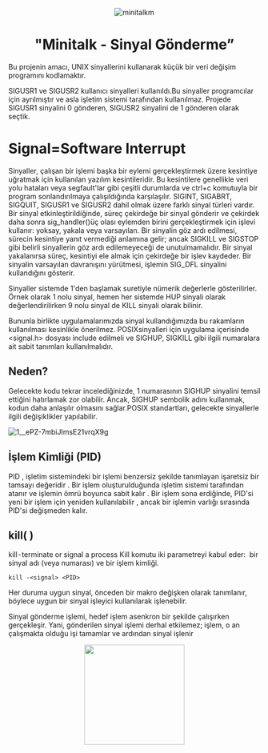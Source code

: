 <div align="center">

![minitalkm](https://github.com/beyzabektas/42Cursus/assets/91256847/ea3bbbf3-89dd-40c7-8d16-a14a2cb93eca)

# "Minitalk - Sinyal Gönderme”
</div>

Bu projenin amacı, UNIX sinyallerini kullanarak küçük bir veri değişim programını
kodlamaktır.

SIGUSR1 ve SIGUSR2 kullanıcı sinyalleri kullanıldı.Bu sinyaller programcılar için ayrılmıştır ve asla işletim sistemi tarafından kullanılmaz. Projede SIGUSR1 sinyalini 0 gönderen, SIGUSR2 sinyalini de 1 gönderen olarak seçtik.

# Signal=Software Interrupt 

Sinyaller, çalışan bir işlemi başka bir eylemi gerçekleştirmek üzere kesintiye uğratmak için kullanılan yazılım kesintileridir. Bu kesintilere genellikle veri yolu hataları veya segfault'lar gibi çeşitli durumlarda ve ctrl+c komutuyla bir program sonlandırılmaya çalışıldığında karşılaşılır.
SIGINT, SIGABRT, SIGQUIT, SIGUSR1 ve SIGUSR2 dahil olmak üzere farklı sinyal türleri vardır.
Bir sinyal etkinleştirildiğinde, süreç çekirdeğe bir sinyal gönderir ve çekirdek daha sonra sig_handler()üç olası eylemden birini gerçekleştirmek için işlevi kullanır: yoksay, yakala veya varsayılan.
Bir sinyalin göz ardı edilmesi, sürecin kesintiye yanıt vermediği anlamına gelir; ancak SIGKILL ve SIGSTOP gibi belirli sinyallerin göz ardı edilemeyeceği de unutulmamalıdır. Bir sinyal yakalanırsa süreç, kesintiyi ele almak için çekirdeğe bir işlev kaydeder. Bir sinyalin varsayılan davranışını yürütmesi, işlemin SIG_DFL sinyalini kullandığını gösterir.

Sinyaller sistemde 1'den başlamak suretiyle nümerik değerlerle gösterilirler.
Örnek olarak 1 nolu sinyal, hemen her sistemde HUP sinyali olarak değerlendirilirken 9 nolu sinyal de KILL sinyali olarak bilinir.

Bununla birlikte uygulamalarımızda sinyal kullandığımızda bu rakamların kullanılması kesinlikle önerilmez. POSIXsinyalleri için uygulama içerisinde <signal.h> dosyası include edilmeli ve SIGHUP, SIGKILL gibi ilgili numaralara ait sabit tanımları kullanılmalıdır.

## Neden?
Gelecekte kodu tekrar incelediğinizde, 1 numarasının SIGHUP sinyalini temsil ettiğini hatırlamak zor olabilir. Ancak, SIGHUP sembolik adını kullanmak, kodun daha anlaşılır olmasını sağlar.POSIX standartları, gelecekte sinyallerle ilgili değişiklikler yapılabilir.

![1__ePZ-7mbiJImsE21vrqX9g](https://github.com/beyzabektas/42Cursus/assets/91256847/756bad35-839d-4a8f-8b5e-848cda941347)

## İşlem Kimliği (PID)
PID , işletim sistemindeki bir işlemi benzersiz şekilde tanımlayan işaretsiz bir tamsayı değeridir . Bir işlem oluşturulduğunda işletim sistemi tarafından atanır ve işlemin ömrü boyunca sabit kalır . Bir işlem sona erdiğinde, PID'si yeni bir işlem için yeniden kullanılabilir , ancak bir işlemin varlığı sırasında PID'si değişmeden kalır.

## kill( )
kill - terminate or signal a process
Kill komutu iki parametreyi kabul eder: 
bir sinyal adı (veya numarası) ve bir işlem kimliği.

```
kill -<signal> <PID>
```

Her duruma uygun sinyal, önceden bir makro değişken olarak tanımlanır, böylece uygun bir sinyal işleyici kullanılarak işlenebilir.

Sinyal gönderme işlemi, hedef işlem asenkron bir şekilde çalışırken gerçekleşir. Yani, gönderilen sinyal işlemi derhal etkilemez; işlem, o an çalışmakta olduğu işi tamamlar ve ardından sinyal işlenir



<div id="header" align="center">
  <img src="https://media.giphy.com/media/RNZIqvlB7cAyCdh9Gu/giphy.gif" width="200"/>
</div>
